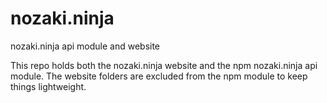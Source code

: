 # nozaki.ninja
nozaki.ninja api module and website

This repo holds both the nozaki.ninja website and the npm nozaki.ninja api module. The website folders are excluded from the npm module to keep things lightweight.


